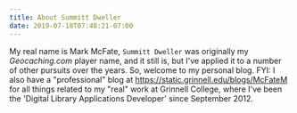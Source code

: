 ```yaml
---
title: About Summitt Dweller
date: 2019-07-18T07:48:21-07:00
---
```


My real name is Mark McFate, `Summitt Dweller` was originally my _Geocaching.com_ player name, and it still is, but I've applied it to a number of other pursuits over the years.  So, welcome to my personal blog.  FYI: I also have a "professional" blog at https://static.grinnell.edu/blogs/McFateM for all things related to my "real" work at Grinnell College, where I've been the 'Digital Library Applications Developer' since September 2012.
